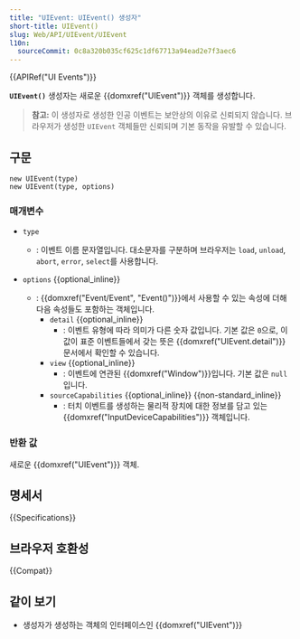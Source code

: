 ```yaml
---
title: "UIEvent: UIEvent() 생성자"
short-title: UIEvent()
slug: Web/API/UIEvent/UIEvent
l10n:
  sourceCommit: 0c8a320b035cf625c1df67713a94ead2e7f3aec6
---
```


{{APIRef("UI Events")}}

**`UIEvent()`** 생성자는 새로운 {{domxref("UIEvent")}} 객체를 생성합니다.

> **참고:** 이 생성자로 생성한 인공 이벤트는 보안상의 이유로 신뢰되지 않습니다. 브라우저가 생성한 `UIEvent` 객체들만 신뢰되며 기본 동작을 유발할 수 있습니다.

## 구문

```js-nolint
new UIEvent(type)
new UIEvent(type, options)
```

### 매개변수

- `type`
  - : 이벤트 이름 문자열입니다. 대소문자를 구분하며 브라우저는 `load`, `unload`, `abort`, `error`, `select`를 사용합니다.
- `options` {{optional_inline}}

  - : {{domxref("Event/Event", "Event()")}}에서 사용할 수 있는 속성에 더해 다음 속성들도 포함하는 객체입니다.
    - `detail` {{optional_inline}}
      - : 이벤트 유형에 따라 의미가 다른 숫자 값입니다. 기본 값은 `0`으로, 이 값이 표준 이벤트들에서 갖는 뜻은 {{domxref("UIEvent.detail")}} 문서에서 확인할 수 있습니다.
    - `view` {{optional_inline}}
      - : 이벤트에 연관된 {{domxref("Window")}}입니다. 기본 값은 `null`입니다.
    - `sourceCapabilities` {{optional_inline}} {{non-standard_inline}}
      - : 터치 이벤트를 생성하는 물리적 장치에 대한 정보를 담고 있는 {{domxref("InputDeviceCapabilities")}} 객체입니다.

### 반환 값

새로운 {{domxref("UIEvent")}} 객체.

## 명세서

{{Specifications}}

## 브라우저 호환성

{{Compat}}

## 같이 보기

- 생성자가 생성하는 객체의 인터페이스인 {{domxref("UIEvent")}}
